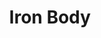 ---
title: "Iron Body"

spell:
  schools:
    - name:        "Transmutation"
      subschools:  []
      descriptors: []
  classes:
    - name:  "Sorcerer/Wizard"
      abbr:  "Sor/Wiz"
      level: 8
  domains:
    - name:  "Earth"
      abbr:  "Earth"
      level: 8
  components:         [V, S, M/DF]
  castingTime:        "1 standard action"
  range:              "Personal"
  target:             "You"
  duration:           "1 min./level"
  dismissable:        true
  materialComponents: ["A small piece of iron that was once part of either an iron golem, a hero's armor, or a war machine."]
  description:        |
    This spell transforms your body into living iron, which grants you several powerful resistances and abilities.

    You gain damage reduction 15/adamantine. You are immune to blindness, critical hits, ability score damage, deafness, disease, drowning, electricity, poison, stunning, and all spells or attacks that affect your physiology or respiration, because you have no physiology or respiration while this spell is in effect. You take only half damage from acid and fire of all kinds. However, you also become vulnerable to all special attacks that affect iron golems.

    You gain a +6 enhancement bonus to your Strength score, but you take a -6 penalty to Dexterity as well (to a minimum Dexterity score of 1), and your speed is reduced to half normal. You have an arcane spell failure chance of 50% and a -8 armor check penalty, just as if you were clad in full plate armor. You cannot drink (and thus can't use potions) or play wind instruments.

    Your unarmed attacks deal damage equal to a club sized for you ({% die_roll 1 4 0 %} for Small characters or {% die_roll 1 6 0 %} for Medium characters), and you are considered armed when making unarmed attacks.

    Your weight increases by a factor of ten, causing you to sink in water like a stone. However, you could survive the crushing pressure and lack of air at the bottom of the ocean-at least until the spell duration expires.
---